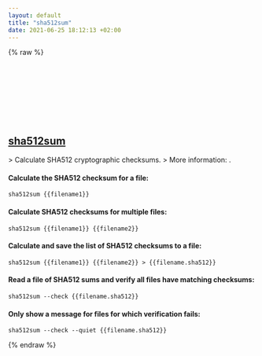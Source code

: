 ```yaml
---
layout: default
title: "sha512sum"
date: 2021-06-25 18:12:13 +02:00
---
```

{% raw %}
<h2 id="sha512sum">
  <a href="/en/common/sha512sum.html">sha512sum</a> <a href="#sha512sum"><svg class="icon">
    <use href="/assets/images/unicode_sprite.svg#link" />
  </svg></a>
</h2>
> Calculate SHA512 cryptographic checksums.
> More information: <https://www.gnu.org/software/coreutils/manual/html_node/sha2-utilities.html>.

#### Calculate the SHA512 checksum for a file:
```shell
sha512sum {{filename1}}
```
#### Calculate SHA512 checksums for multiple files:
```shell
sha512sum {{filename1}} {{filename2}}
```
#### Calculate and save the list of SHA512 checksums to a file:
```shell
sha512sum {{filename1}} {{filename2}} > {{filename.sha512}}
```
#### Read a file of SHA512 sums and verify all files have matching checksums:
```shell
sha512sum --check {{filename.sha512}}
```
#### Only show a message for files for which verification fails:
```shell
sha512sum --check --quiet {{filename.sha512}}
```
{% endraw %}